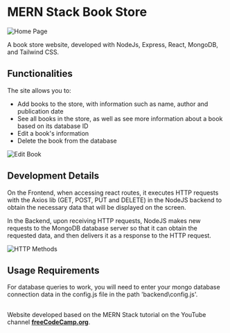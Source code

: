 # MERN Stack Book Store

![Home Page](https://i.imgur.com/vcbMEZi.png)

A book store website, developed with NodeJs, Express, React, MongoDB, and Tailwind CSS.

## Functionalities

The site allows you to:

- Add books to the store, with information such as name, author and publication date
- See all books in the store, as well as see more information about a book based on its database ID
- Edit a book's information
- Delete the book from the database

![Edit Book](https://i.imgur.com/xoNM5j5.png)

## Development Details

On the Frontend, when accessing react routes, it executes HTTP requests with the Axios lib (GET, POST, PUT and DELETE) in the NodeJS backend to obtain the necessary data that will be displayed on the screen.

In the Backend, upon receiving HTTP requests, NodeJS makes new requests to the MongoDB database server so that it can obtain the requested data, and then delivers it as a response to the HTTP request.

![HTTP Methods](https://i.imgur.com/zuw9ZOF.png)

## Usage Requirements

For database queries to work, you will need to enter your mongo database connection data in the config.js file in the path 'backend\config.js'.

##

Website developed based on the MERN Stack tutorial on the YouTube channel 
**[freeCodeCamp.org](https://www.youtube.com/watch?v=-42K44A1oMA&t=674s)**.